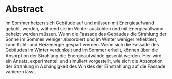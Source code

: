 # Abstract

Im Sommer heizen sich Gebäude auf und müssen mit Energieaufwand gekühlt werden, während sie im Winter auskühlen und mit Energieaufwand beheizt werden müssen. Wenn die Fassade des Gebäudes die Strahlung der Sonne im Sommer weniger absorbiert und im Winter weniger reflektiert, kann Kühl- und Heizenergie gespart werden. Wenn sich die Fassade des Gebäudes im Winter verdunkelt und im Sommer erhellt, können über die Absorption der Strahlung die Energieaufwände gesenkt werden. Hier wird ein Ansatz, experimentell und simuliert vorgestellt, wie sich die Absorption der Strahlung in Abhängigkeit des Winkles der Einstrahlung auf die Fassade variieren lässt.
